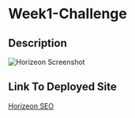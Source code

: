 # Week1-Challenge

## Description

![Horizeon Screenshot](/assets/images/01-html-css-git-homework-demo)

## Link To Deployed Site
[Horizeon SEO]()
